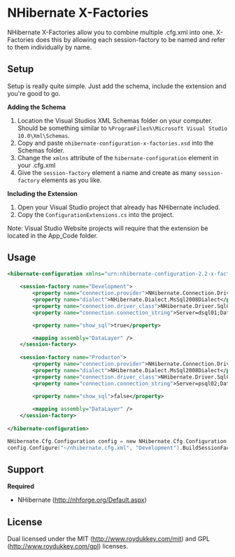NHibernate X-Factories
==========================

NHibernate X-Factories allow you to combine multiple .cfg.xml into one. X-Factories does this by allowing each session-factory to be named and refer to them individually by name.


Setup
---------

Setup is really quite simple. Just add the schema, include the extension and you're good to go.

**Adding the Schema**

1. Location the Visual Studios XML Schemas folder on your computer. Should be something similar to `%ProgramFiles%\Microsoft Visual Studio 10.0\Xml\Schemas`.
2. Copy and paste `nhibernate-configuration-x-factories.xsd` into the Schemas folder.
3. Change the `xmlns` attribute of the `hibernate-configuration` element in your .cfg.xml
4. Give the `session-factory` element a name and create as many `session-factory` elements as you like.

**Including the Extension**

1. Open your Visual Studio project that already has NHibernate included.
2. Copy the `ConfigurationExtensions.cs` into the project.

Note: Visual Studio Website projects will require that the extension be located in the App_Code folder.

Usage
---------

~~~ xml
<hibernate-configuration xmlns="urn:nhibernate-configuration-2.2-x-factories">
	
	<session-factory name="Development">
		<property name="connection.provider">NHibernate.Connection.DriverConnectionProvider</property>
		<property name="dialect">NHibernate.Dialect.MsSql2008Dialect</property>
		<property name="connection.driver_class">NHibernate.Driver.SqlClientDriver</property>
		<property name="connection.connection_string">Server=dsql01;DataBase=dbDev;uid=nhDeveloper;pwd=pass1234</property>

		<property name="show_sql">true</property>

		<mapping assembly="DataLayer" />
	</session-factory>
	
	<session-factory name="Producton">
		<property name="connection.provider">NHibernate.Connection.DriverConnectionProvider</property>
		<property name="dialect">NHibernate.Dialect.MsSql2008Dialect</property>
		<property name="connection.driver_class">NHibernate.Driver.SqlClientDriver</property>
		<property name="connection.connection_string">Server=psql02;DataBase=dbDev;uid=nhDeveloper;pwd=pass5678</property>
		
		<property name="show_sql">false</property>

		<mapping assembly="DataLayer" />
	</session-factory>
	
</hibernate-configuration>
~~~

~~~ c
NHibernate.Cfg.Configuration config = new NHibernate.Cfg.Configuration();
config.Configure("~/nhibernate.cfg.xml", "Development").BuildSessionFactory()
~~~

Support
-----------
**Required**

* NHibernate (http://nhforge.org/Default.aspx)


License
-----------

Dual licensed under the MIT (http://www.roydukkey.com/mit) and GPL (http://www.roydukkey.com/gpl) licenses.